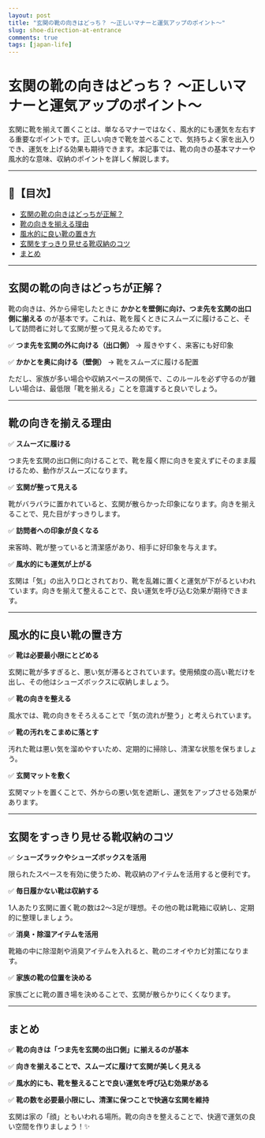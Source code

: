 ```yaml
---
layout: post
title: "玄関の靴の向きはどっち？ ～正しいマナーと運気アップのポイント～"
slug: shoe-direction-at-entrance
comments: true
tags: [japan-life]
---
```


# 玄関の靴の向きはどっち？ ～正しいマナーと運気アップのポイント～

玄関に靴を揃えて置くことは、単なるマナーではなく、風水的にも運気を左右する重要なポイントです。正しい向きで靴を並べることで、気持ちよく家を出入りでき、運気を上げる効果も期待できます。本記事では、靴の向きの基本マナーや風水的な意味、収納のポイントを詳しく解説します。

---

## 📌【目次】

- [玄関の靴の向きはどっちが正解？](#玄関の靴の向きはどっちが正解)
- [靴の向きを揃える理由](#靴の向きを揃える理由)
- [風水的に良い靴の置き方](#風水的に良い靴の置き方)
- [玄関をすっきり見せる靴収納のコツ](#玄関をすっきり見せる靴収納のコツ)
- [まとめ](#まとめ)

---

## 玄関の靴の向きはどっちが正解？

靴の向きは、外から帰宅したときに **かかとを壁側に向け、つま先を玄関の出口側に揃える** のが基本です。これは、靴を履くときにスムーズに履けること、そして訪問者に対して玄関が整って見えるためです。

✅ **つま先を玄関の外に向ける（出口側）** → 履きやすく、来客にも好印象

✅ **かかとを奥に向ける（壁側）** → 靴をスムーズに履ける配置

ただし、家族が多い場合や収納スペースの関係で、このルールを必ず守るのが難しい場合は、最低限「靴を揃える」ことを意識すると良いでしょう。

---

## 靴の向きを揃える理由

✅ **スムーズに履ける**

つま先を玄関の出口側に向けることで、靴を履く際に向きを変えずにそのまま履けるため、動作がスムーズになります。

✅ **玄関が整って見える**

靴がバラバラに置かれていると、玄関が散らかった印象になります。向きを揃えることで、見た目がすっきりします。

✅ **訪問者への印象が良くなる**

来客時、靴が整っていると清潔感があり、相手に好印象を与えます。

✅ **風水的にも運気が上がる**

玄関は「気」の出入り口とされており、靴を乱雑に置くと運気が下がるといわれています。向きを揃えて整えることで、良い運気を呼び込む効果が期待できます。

---

## 風水的に良い靴の置き方

✅ **靴は必要最小限にとどめる**

玄関に靴が多すぎると、悪い気が滞るとされています。使用頻度の高い靴だけを出し、その他はシューズボックスに収納しましょう。

✅ **靴の向きを整える**

風水では、靴の向きをそろえることで「気の流れが整う」と考えられています。

✅ **靴の汚れをこまめに落とす**

汚れた靴は悪い気を溜めやすいため、定期的に掃除し、清潔な状態を保ちましょう。

✅ **玄関マットを敷く**

玄関マットを置くことで、外からの悪い気を遮断し、運気をアップさせる効果があります。

---

## 玄関をすっきり見せる靴収納のコツ

✅ **シューズラックやシューズボックスを活用**

限られたスペースを有効に使うため、靴収納のアイテムを活用すると便利です。

✅ **毎日履かない靴は収納する**

1人あたり玄関に置く靴の数は2～3足が理想。その他の靴は靴箱に収納し、定期的に整理しましょう。

✅ **消臭・除湿アイテムを活用**

靴箱の中に除湿剤や消臭アイテムを入れると、靴のニオイやカビ対策になります。

✅ **家族の靴の位置を決める**

家族ごとに靴の置き場を決めることで、玄関が散らかりにくくなります。

---

## まとめ

✅ **靴の向きは「つま先を玄関の出口側」に揃えるのが基本**

✅ **向きを揃えることで、スムーズに履けて玄関が美しく見える**

✅ **風水的にも、靴を整えることで良い運気を呼び込む効果がある**

✅ **靴の数を必要最小限にし、清潔に保つことで快適な玄関を維持**

玄関は家の「顔」ともいわれる場所。靴の向きを整えることで、快適で運気の良い空間を作りましょう！✨

